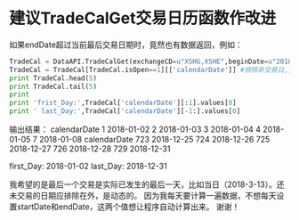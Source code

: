 # 建议TradeCalGet交易日历函数作改进

如果endDate超过当前最后交易日期时，竟然也有数据返回，例如：

```python
TradeCal = DataAPI.TradeCalGet(exchangeCD=u"XSHG,XSHE",beginDate=u"2018-01-01",endDate=u"2018-12-31",field=['calendarDate','isOpen'],pandas="1")
TradeCal = TradeCal[TradeCal.isOpen==1][['calendarDate']] #排除非交易日,只取日历列表
print TradeCal.head(5)
print TradeCal.tail(5)
print 
print 'frist_Day:',TradeCal['calendarDate'][:1].values[0]
print ' last_Day:',TradeCal['calendarDate'][-1:].values[0]
```
输出结果：
  calendarDate
1   2018-01-02
2   2018-01-03
3   2018-01-04
4   2018-01-05
7   2018-01-08
    calendarDate
723   2018-12-25
724   2018-12-26
725   2018-12-27
726   2018-12-28
729   2018-12-31

first_Day: 2018-01-02
 last_Day: 2018-12-31
 
 我希望的是最后一个交易是实际已发生的最后一天，比如当日（2018-3-13）。还未交易的日期应排除在外，是动态的。
 因为我每天要计算一遍数据，不想每天设置startDate和endDate，这两个值想让程序自动计算出来。
 谢谢！